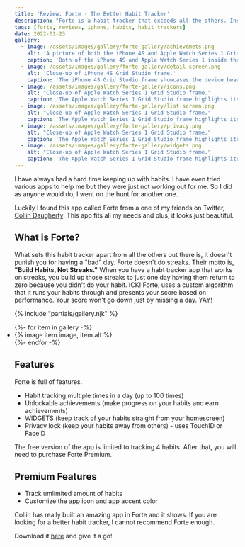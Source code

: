 ```yaml
---
title: 'Review: Forte - The Better Habit Tracker'
description: "Forte is a habit tracker that exceeds all the others. Instead of using steaks for progress, it uses a custom algorithm so your score doesn't go down when you miss a day."
tags: [forte, reviews, iphone, habits, habit trackers]
date: 2022-01-23
gallery:
  - image: /assets/images/gallery/forte-gallery/achievemets.png
    alt: 'A picture of both the iPhone 4S and Apple Watch Series 1 Grid Studio frames'
    caption: 'Both of the iPhone 4S and Apple Watch Series 1 inside their respective Grid Studio frames'
  - image: /assets/images/gallery/forte-gallery/detail-screen.png
    alt: 'Close-up of iPhone 4S Grid Studio frame.'
    caption: 'The iPhone 4S Grid Studio frame showcases the device beautifully.'
  - image: /assets/images/gallery/forte-gallery/icons.png
    alt: "Close-up of Apple Watch Series 1 Grid Studio frame."
    caption: 'The Apple Watch Series 1 Grid Studio frame highlights its sleek design.'
  - image: /assets/images/gallery/forte-gallery/list-screen.png
    alt: "Close-up of Apple Watch Series 1 Grid Studio frame."
    caption: 'The Apple Watch Series 1 Grid Studio frame highlights its sleek design.'
  - image: /assets/images/gallery/forte-gallery/privacy.png
    alt: "Close-up of Apple Watch Series 1 Grid Studio frame."
    caption: 'The Apple Watch Series 1 Grid Studio frame highlights its sleek design.'
  - image: /assets/images/gallery/forte-gallery/widgets.png
    alt: "Close-up of Apple Watch Series 1 Grid Studio frame."
    caption: 'The Apple Watch Series 1 Grid Studio frame highlights its sleek design.'
---
```


I have always had a hard time keeping up with habits. I have even tried various apps to help me but they were just not working out for me. So I did as anyone would do, I went on the hunt for another one.

Luckily I found this app called Forte from a one of my friends on Twitter, [Collin Daugherty](https://twitter.com/collindaugherty). This app fits all my needs and plus, it looks just beautiful.

## What is Forte?

What sets this habit tracker apart from all the others out there is, it doesn't punish you for having a "bad" day. Forte doesn't do streaks. Their motto is, **"Build Habits, Not Streaks."** When you have a habt tracker app that works on streaks, you build up those streaks to just one day having them return to zero because you didn't do your habit. ICK! Forte, uses a custom algorithm that it runs your habits through and presents your score based on performance. Your score won't go down just by missing a day. YAY!

{% include "partials/gallery.njk" %}

<ul class="gallery" role="list" style="padding: 0;">
  {%- for item in gallery -%}
    <li>{% image item.image, item.alt %}</li>
  {%- endfor -%}
</ul>

## Features

Forte is full of features.

- Habit tracking multiple times in a day (up to 100 times)
- Unlockable achievements (make progress on your habits and earn achievements)
- WIDGETS (keep track of your habits straight from your homescreen)
- Privacy lock (keep your habits away from others) - uses TouchID or FaceID

The free version of the app is limited to tracking 4 habits. After that, you will need to purchase Forte Premium.

## Premium Features

- Track umlimited amount of habits
- Customize the app icon and app accent color

Collin has really built an amazing app in Forte and it shows. If you are looking for a better habit tracker, I cannot recommend Forte enough.

Download it [here](https://apps.apple.com/app/id1507681077) and give it a go!
